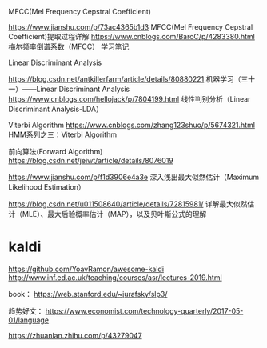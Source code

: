 


MFCC(Mel Frequency Cepstral Coefficient)

https://www.jianshu.com/p/73ac4365b1d3  MFCC(Mel Frequency Cepstral Coefficient)提取过程详解
https://www.cnblogs.com/BaroC/p/4283380.html 梅尔频率倒谱系数（MFCC） 学习笔记




Linear Discriminant Analysis

https://blog.csdn.net/antkillerfarm/article/details/80880221 机器学习（三十一）——Linear Discriminant Analysis
https://www.cnblogs.com/hellojack/p/7804199.html 线性判别分析（Linear Discriminant Analysis-LDA）


Viterbi Algorithm
https://www.cnblogs.com/zhang123shuo/p/5674321.html HMM系列之三：Viterbi Algorithm

前向算法(Forward Algorithm)
https://blog.csdn.net/jeiwt/article/details/8076019


https://www.jianshu.com/p/f1d3906e4a3e  深入浅出最大似然估计（Maximum Likelihood Estimation）



https://blog.csdn.net/u011508640/article/details/72815981/  详解最大似然估计（MLE）、最大后验概率估计（MAP），以及贝叶斯公式的理解


# kaldi
https://github.com/YoavRamon/awesome-kaldi   
http://www.inf.ed.ac.uk/teaching/courses/asr/lectures-2019.html

book：
https://web.stanford.edu/~jurafsky/slp3/



趋势好文：
https://www.economist.com/technology-quarterly/2017-05-01/language


https://zhuanlan.zhihu.com/p/43279047
